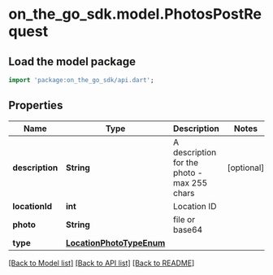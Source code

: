 # on_the_go_sdk.model.PhotosPostRequest

## Load the model package
```dart
import 'package:on_the_go_sdk/api.dart';
```

## Properties
Name | Type | Description | Notes
------------ | ------------- | ------------- | -------------
**description** | **String** | A description for the photo - max 255 chars | [optional] 
**locationId** | **int** | Location ID | 
**photo** | **String** | file or base64 | 
**type** | [**LocationPhotoTypeEnum**](LocationPhotoTypeEnum.md) |  | 

[[Back to Model list]](../README.md#documentation-for-models) [[Back to API list]](../README.md#documentation-for-api-endpoints) [[Back to README]](../README.md)


